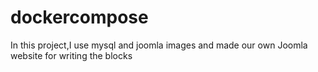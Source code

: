 # dockercompose

In this project,I use mysql and joomla images and made our own Joomla website for writing the blocks
